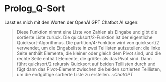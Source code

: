# Prolog_Q-Sort

Lasst es mich mit den Worten der OpenAI GPT Chatbot AI sagen:

> Diese Funktion nimmt eine Liste von Zahlen als Eingabe und gibt die sortierte Liste zurück. Die quicksort/2-Funktion ist der eigentliche Quicksort-Algorithmus. Die partition/4-Funktion wird von quicksort/2 verwendet, um die Eingabeliste in zwei Teillisten aufzuteilen: die linke Seite enthält Elemente, die kleiner oder gleich dem Pivot sind, und die rechte Seite enthält Elemente, die größer als das Pivot sind. Dann führt quicksort/2 rekursiv Quicksort auf beiden Teillisten durch und fügt dann das Pivot-Element zwischen die beiden sortierten Teillisten, um die endgültige sortierte Liste zu erstellen.
~*ChatGPT*
